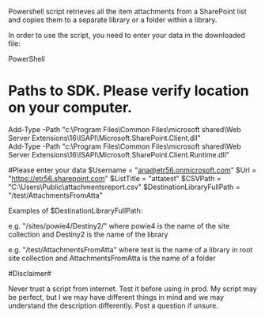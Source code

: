 Powershell script retrieves all the item attachments from a SharePoint list and copies them to a separate library or a folder within a library.

 

In order to use the script, you need to enter your data in the downloaded file:

PowerShell
# Paths to SDK. Please verify location on your computer. 
Add-Type -Path "c:\Program Files\Common Files\microsoft shared\Web Server Extensions\16\ISAPI\Microsoft.SharePoint.Client.dll"  
Add-Type -Path "c:\Program Files\Common Files\microsoft shared\Web Server Extensions\16\ISAPI\Microsoft.SharePoint.Client.Runtime.dll"  
 
#Please enter your data 
$Username = "ana@etr56.onmicrosoft.com" 
$Url = "https://etr56.sharepoint.com" 
$ListTitle = "attatest" 
$CSVPath = "C:\Users\Public\attachmentsreport.csv" 
$DestinationLibraryFullPath = "/test/AttachmentsFromAtta"
 
Examples of $DestinationLibraryFullPath:

e.g. "/sites/powie4/Destiny2/" where powie4 is the name of the site collection and Destiny2 is the name of the library                     

e.g. "/test/AttachmentsFromAtta" where test is the name of a library in root site collection and AttachmentsFromAtta is the name of a folder 

 

 

 

#Disclaimer#

Never trust a script from internet. Test it before using in prod. My script may be perfect, but I we may have different things in mind and we may understand the description differently. Post a question if unsure.
